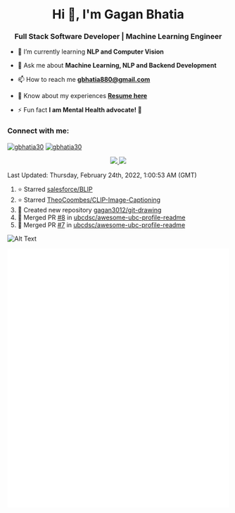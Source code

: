 <h1 align="center">Hi 👋, I'm Gagan Bhatia</h1>
<h3 align="center">Full Stack Software Developer | Machine Learning Engineer</h3>

- 🌱 I’m currently learning **NLP and Computer Vision**

- 💬 Ask me about **Machine Learning, NLP and Backend Development**

- 📫 How to reach me **gbhatia880@gmail.com**

- 📄 Know about my experiences [**Resume here**](https://drive.google.com/file/d/1VebQQLX8_SjgyhgccZByyDmtsXevF4Zf/view?usp=sharing)

- ⚡ Fun fact **I am Mental Health advocate! 🧠**

<h3 align="left">Connect with me:</h3>
<p align="left">
<a href="https://twitter.com/gbhatia30" target="blank"><img align="center" src="https://cdn.jsdelivr.net/npm/simple-icons@3.0.1/icons/twitter.svg" alt="gbhatia30" height="30" width="40" /></a>
<a href="https://linkedin.com/in/gbhatia30" target="blank"><img align="center" src="https://cdn.jsdelivr.net/npm/simple-icons@3.0.1/icons/linkedin.svg" alt="gbhatia30" height="30" width="40" /></a>
</p>

<p align="center">
<a href="https://github-readme-stats.vercel.app/api?username=gagan3012&count_private=true&show_icons=true&include_all_commits=false&hide_border=true&hide_title=true">
  <img width="48%"  src="https://github-readme-stats.vercel.app/api?username=gagan3012&count_private=true&show_icons=true&include_all_commits=false&hide_border=true&hide_title=true" />
</a>
<a href="https://github-readme-streak-stats.herokuapp.com/?user=gagan3012&hide_border=true">
  <img width="48%"  src="https://github-readme-streak-stats.herokuapp.com/?user=gagan3012&hide_border=true" />
</a>
</p>

<!--RECENT_ACTIVITY:last_update-->
Last Updated: Thursday, February 24th, 2022, 1:00:53 AM (GMT)
<!--RECENT_ACTIVITY:last_update_end-->
<!--RECENT_ACTIVITY:start-->

1. ⭐ Starred [salesforce/BLIP](https://github.com/salesforce/BLIP)
2. ⭐ Starred [TheoCoombes/CLIP-Image-Captioning](https://github.com/TheoCoombes/CLIP-Image-Captioning)
3. 📔 Created new repository [gagan3012/git-drawing](https://github.com/gagan3012/git-drawing)
4. 🎉 Merged PR [#8](https://github.com/ubcdsc/awesome-ubc-profile-readme/pull/8) in [ubcdsc/awesome-ubc-profile-readme](https://github.com/ubcdsc/awesome-ubc-profile-readme)
5. 🎉 Merged PR [#7](https://github.com/ubcdsc/awesome-ubc-profile-readme/pull/7) in [ubcdsc/awesome-ubc-profile-readme](https://github.com/ubcdsc/awesome-ubc-profile-readme)
<!--RECENT_ACTIVITY:end-->

![Alt Text](https://github.com/gagan3012/gagan3012/blob/output/github-contribution-grid-snake.gif)

![Metrics](https://github.com/gagan3012/gagan3012/blob/main/github-metrics.svg)
